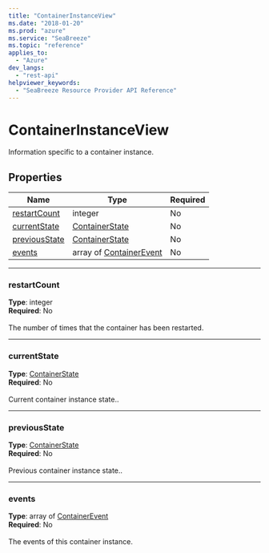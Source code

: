 ```yaml
---
title: "ContainerInstanceView"
ms.date: "2018-01-20"
ms.prod: "azure"
ms.service: "SeaBreeze"
ms.topic: "reference"
applies_to: 
  - "Azure"
dev_langs: 
  - "rest-api"
helpviewer_keywords: 
  - "SeaBreeze Resource Provider API Reference"
---
```

# ContainerInstanceView

Information specific to a container instance.

## Properties
| Name | Type | Required |
| --- | --- | --- |
| [restartCount](#restartcount) | integer | No |
| [currentState](#currentstate) | [ContainerState](seabreeze-model-containerstate.md) | No |
| [previousState](#previousstate) | [ContainerState](seabreeze-model-containerstate.md) | No |
| [events](#events) | array of [ContainerEvent](seabreeze-model-containerevent.md) | No |

____
### restartCount
__Type__: integer <br/>
__Required__: No<br/>
<br/>
The number of times that the container has been restarted.

____
### currentState
__Type__: [ContainerState](seabreeze-model-containerstate.md) <br/>
__Required__: No<br/>
<br/>
Current container instance state..

____
### previousState
__Type__: [ContainerState](seabreeze-model-containerstate.md) <br/>
__Required__: No<br/>
<br/>
Previous container instance state..

____
### events
__Type__: array of [ContainerEvent](seabreeze-model-containerevent.md) <br/>
__Required__: No<br/>
<br/>
The events of this container instance.
